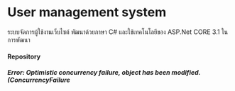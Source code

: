 # User management system
ระบบจัดการผู้ใช้งานเว็บไซต์ พัฒนาด้วยภาษา C# และใช้เทคโนโลยีของ ASP.Net CORE 3.1 ในการพัฒนา
#### Repository
##### Error: Optimistic concurrency failure, object has been modified. (ConcurrencyFailure
